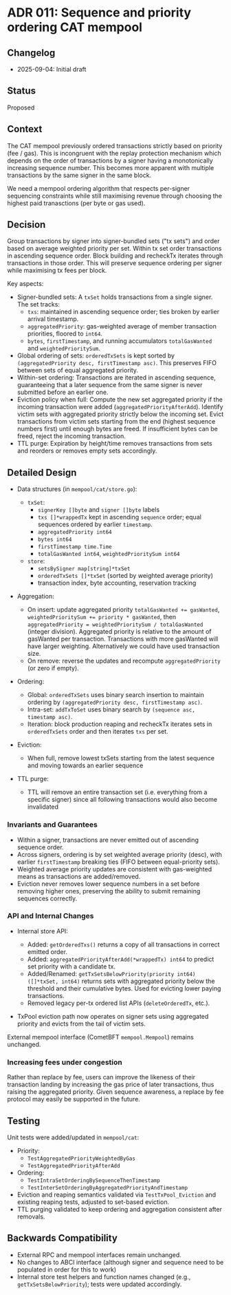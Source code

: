 # ADR 011: Sequence and priority ordering CAT mempool

## Changelog

- 2025-09-04: Initial draft

## Status

Proposed

## Context

The CAT mempool previously ordered transactions strictly based on priority (fee / gas). This is incongruent with the replay protection mechanism which depends on the order of transactions by a signer having a monotonically increasing sequence number. This becomes more apparent with multiple transactions by the same signer in the same block.

We need a mempool ordering algorithm that respects per-signer sequencing constraints while still maximising revenue through choosing the highest paid tranasctions (per byte or gas used).

## Decision

Group transactions by signer into signer-bundled sets ("tx sets") and order based on average weighted priority per set. Within tx set order transactions in ascending sequence order. Block building and recheckTx iterates through transactions in those order. This will preserve sequence ordering per signer while maximising tx fees per block.

Key aspects:

- Signer-bundled sets: A `txSet` holds transactions from a single signer. The set tracks:
    - `txs`: maintained in ascending sequence order; ties broken by earlier arrival timestamp.
    - `aggregatedPriority`: gas-weighted average of member transaction priorities, floored to `int64`.
    - `bytes`, `firstTimestamp`, and running accumulators `totalGasWanted` and `weightedPrioritySum`.
- Global ordering of sets: `orderedTxSets` is kept sorted by `(aggregatedPriority desc, firstTimestamp asc)`. This preserves FIFO between sets of equal aggregated priority.
- Within-set ordering: Transactions are iterated in ascending sequence, guaranteeing that a later sequence from the same signer is never submitted before an earlier one.
- Eviction policy when full: Compute the new set aggregated priority if the incoming transaction were added (`aggregatedPriorityAfterAdd`). Identify victim sets with aggregated priority strictly below the incoming set. Evict transactions from victim sets starting from the end (highest sequence numbers first) until enough bytes are freed. If insufficient bytes can be freed, reject the incoming transaction.
- TTL purge: Expiration by height/time removes transactions from sets and reorders or removes empty sets accordingly.

## Detailed Design

- Data structures (in `mempool/cat/store.go`):
    - `txSet`:
        - `signerKey []byte` and `signer []byte` labels
        - `txs []*wrappedTx` kept in ascending `sequence` order; equal sequences ordered by earlier `timestamp`.
        - `aggregatedPriority int64`
        - `bytes int64`
        - `firstTimestamp time.Time`
        - `totalGasWanted int64`, `weightedPrioritySum int64`
    - `store`:
        - `setsBySigner map[string]*txSet`
        - `orderedTxSets []*txSet` (sorted by weighted average priority)
        - transaction index, byte accounting, reservation tracking

- Aggregation:
    - On insert: update aggregated priority `totalGasWanted += gasWanted`, `weightedPrioritySum += priority * gasWanted`, then `aggregatedPriority = weightedPrioritySum / totalGasWanted` (integer division). Aggregated priority is relative to the amount of gasWanted per transaction. Transactions with more gasWanted will have larger weighting. Alternatively we could have used transaction size.
    - On remove: reverse the updates and recompute `aggregatedPriority` (or zero if empty).

- Ordering:
    - Global: `orderedTxSets` uses binary search insertion to maintain ordering by `(aggregatedPriority desc, firstTimestamp asc)`.
    - Intra-set: `addTxToSet` uses binary search by `(sequence asc, timestamp asc)`.
    - Iteration: block production reaping and recheckTx iterates sets in `orderedTxSets` order and then iterates `txs` per set.

- Eviction:
    - When full, remove lowest txSets starting from the latest sequence and moving towards an earlier sequence

- TTL purge:
    - TTL will remove an entire transaction set (i.e. everything from a specific signer) since all following transactions would also become invalidated

### Invariants and Guarantees

- Within a signer, transactions are never emitted out of ascending sequence order.
- Across signers, ordering is by set weighted average priority (desc), with earlier `firstTimestamp` breaking ties (FIFO between equal-priority sets).
- Weighted average priority updates are consistent with gas-weighted means as transactions are added/removed.
- Eviction never removes lower sequence numbers in a set before removing higher ones, preserving the ability to submit remaining sequences correctly.

### API and Internal Changes

- Internal store API:
    - Added: `getOrderedTxs()` returns a copy of all transactions in correct emitted order.
    - Added: `aggregatedPriorityAfterAdd(*wrappedTx) int64` to predict set priority with a candidate tx.
    - Added/Renamed: `getTxSetsBelowPriority(priority int64) ([]*txSet, int64)` returns sets with aggregated priority below the threshold and their cumulative bytes. Used for evicting lower paying transactions.
    - Removed legacy per-tx ordered list APIs (`deleteOrderedTx`, etc.).

- TxPool eviction path now operates on signer sets using aggregated priority and evicts from the tail of victim sets.

External mempool interface (CometBFT `mempool.Mempool`) remains unchanged.

### Increasing fees under congestion

Rather than replace by fee, users can improve the likeness of their transaction landing by increasing the gas price of later transactions, thus raising the aggregated priority. Given sequence awareness, a replace by fee protocol may easily be supported in the future.

## Testing

Unit tests were added/updated in `mempool/cat`:

- Priority:
    - `TestAggregatedPriorityWeightedByGas`
    - `TestAggregatedPriorityAfterAdd`
- Ordering:
    - `TestIntraSetOrderingBySequenceThenTimestamp`
    - `TestInterSetOrderingByAggregatedPriorityAndTimestamp`
- Eviction and reaping semantics validated via `TestTxPool_Eviction` and existing reaping tests, adjusted to set-based eviction.
- TTL purging validated to keep ordering and aggregation consistent after removals.

## Backwards Compatibility

- External RPC and mempool interfaces remain unchanged.
- No changes to ABCI interface (although signer and sequence need to be populated in order for this to work)
- Internal store test helpers and function names changed (e.g., `getTxSetsBelowPriority`); tests were updated accordingly.


